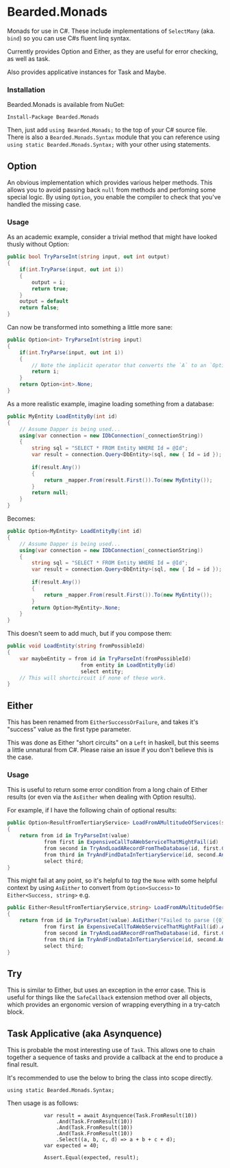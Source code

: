Bearded.Monads
============

Monads for use in C#. These include implementations of `SelectMany` (aka. `bind`) so you can use C#s fluent linq syntax.

Currently provides Option and Either, as they are useful for error checking, as well as task.

Also provides applicative instances for Task and Maybe.

### Installation

Bearded.Monads is available from NuGet:

`Install-Package Bearded.Monads`

Then, just add `using Bearded.Monads;` to the top of your C# source file. There is also a `Bearded.Monads.Syntax` module that you can reference using `using static Bearded.Monads.Syntax;` with your other using statements. 

## Option

An obvious implementation which provides various helper methods. This allows you to avoid passing back `null` from methods and perfoming some special logic. By using `Option`, you enable the compiler to check that you've handled the missing case.

### Usage

As an academic example, consider a trivial method that might have looked thusly without Option:

```c#
public bool TryParseInt(string input, out int output)
{
    if(int.TryParse(input, out int i))
    {
        output = i;
        return true;
    }
    output = default
    return false;
}
```

Can now be transformed into something a little more sane:

```c#
public Option<int> TryParseInt(string input)
{
    if(int.TryParse(input, out int i))
    {
        // Note the implicit operator that converts the `A` to an `Option<A>`
        return i;
    }
    return Option<int>.None;
}
```

As a more realistic example, imagine loading something from a database:

```c#
public MyEntity LoadEntityBy(int id)
{
    // Assume Dapper is being used...
    using(var connection = new IDbConnection(_connectionString))
    {
        string sql = "SELECT * FROM Entity WHERE Id = @Id";
        var result = connection.Query<DbEntity>(sql, new { Id = id });
        
        if(result.Any())
        {
            return _mapper.From(result.First()).To(new MyEntity());
        }
        return null;
    }
}
```

Becomes:

```c#
public Option<MyEntity> LoadEntityBy(int id)
{
    // Assume Dapper is being used...
    using(var connection = new IDbConnection(_connectionString))
    {
        string sql = "SELECT * FROM Entity WHERE Id = @Id";
        var result = connection.Query<DbEntity>(sql, new { Id = id });
        
        if(result.Any())
        {
            return _mapper.From(result.First()).To(new MyEntity());
        }
        return Option<MyEntity>.None;
    }
}
```

This doesn't seem to add much, but if you compose them:

```c#
public void LoadEntity(string fromPossibleId)
{
    var maybeEntity = from id in TryParseInt(fromPossibleId)
                        from entity in LoadEntityBy(id)
                        select entity;
    // This will shortcircuit if none of these work.
}
```

## Either

This has been renamed from `EitherSuccessOrFailure`, and takes it's "success" value as the first type parameter.

This was done as Either "short circuits" on a `Left` in haskell, but this seems a little unnatural from C#. Please raise an issue if you don't believe this is the case.

### Usage

This is useful to return some error condition from a long chain of Either results (or even via the `AsEither` when dealing with Option results).

For example, if I have the following chain of optional results:

```c#
public Option<ResultFromTertiaryService> LoadFromAMultitudeOfServices(string value)
{
    return from id in TryParseInt(value)
            from first in ExpensiveCallToAWebServiceThatMightFail(id)
            from second in TryAndLoadARecordFromTheDatabase(id, first.ClientData.SomeField)
            from third in TryAndFindDataInTertiaryService(id, second.AnotherField, first.Some.Other.Context)
            select third;
}
```

This might fail at any point, so it's helpful to *tag* the `None` with some helpful context by using `AsEither` to convert from `Option<Success>` to `Either<Success, string>` e.g.

```c#
public Either<ResultFromTertiaryService,string> LoadFromAMultitudeOfServices(string value)
{
    return from id in TryParseInt(value).AsEither("Failed to parse ({0}) into an id", value)
            from first in ExpensiveCallToAWebServiceThatMightFail(id).AsEither("Didn't find a value")
            from second in TryAndLoadARecordFromTheDatabase(id, first.ClientData.SomeField).AsEither("Couldn't find {0} in the database", id)
            from third in TryAndFindDataInTertiaryService(id, second.AnotherField, first.Some.Other.Context).AsEither("Failed to load from tertiary source")
            select third;
}
```

## Try

This is similar to Either, but uses an exception in the error case. This is useful for things like the `SafeCallback` extension method over all objects, which provides an ergonomic version of wrapping everything in a try-catch block.

## Task Applicative (aka Asynquence)

This is probable the most interesting use of `Task`. This allows one to chain together a sequence of tasks and provide a callback at the end to produce a final result.

It's recommended to use the below to bring the class into scope directly.
 
```
using static Bearded.Monads.Syntax;
```

Then usage is as follows:

```
            var result = await Asynquence(Task.FromResult(10))
                .And(Task.FromResult(10))
                .And(Task.FromResult(10))
                .And(Task.FromResult(10))
                .Select((a, b, c, d) => a + b + c + d);
            var expected = 40;

            Assert.Equal(expected, result);
 ```

